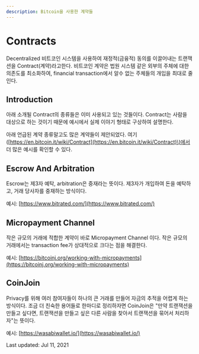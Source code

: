 ```yaml
---
description: Bitcoin을 사용한 계약들
---
```


# Contracts

Decentralized 비트코인 시스템을 사용하여 재정적\(금융적\) 동의를 이끌어내는 트랜잭션을 Contract\(계약\)라고한다. 비트코인 계약은 법원 시스템 같은 외부의 주체에 대한 의존도를 최소화하여, financial transaction에서 알수 없는 주체들의 개입을 최대로 줄인다.

## Introduction

아래 소개될 Contract의 종류들은 이미 사용되고 있는 것들이다. Contract는 사람을 대상으로 하는 것이기 때문에 예시에서 실제 이야기 형태로 구상하여 설명한다.

아래 언급된 계약 종류말고도 많은 계약들이 제안되었다. 여기\([https://en.bitcoin.it/wiki/Contract](https://en.bitcoin.it/wiki/Contract)\)에서 더 많은 예시를 확인할 수 있다. 

## Escrow And Arbitration

Escrow는 제3자 예탁, arbitration은 중재라는 뜻이다. 제3자가 개입하여 돈을 예탁하고, 거래 당사자를 중재하는 방식이다. 



예시: [https://www.bitrated.com/](https://www.bitrated.com/) 

## Micropayment Channel

작은 규모의 거래에 적합한 계약이 바로 Micropayment Channel 이다. 작은 규모의 거래에서는 transaction fee가 상대적으로 크다는 점을 해결한다.



예시: [https://bitcoinj.org/working-with-micropayments](https://bitcoinj.org/working-with-micropayments)

## CoinJoin

Privacy를 위해 여러 참여자들이 하나의 큰 거래를 만들어 자금의 추적을 어렵게 하는 방식이다. 조금 더 친숙한 용어들로 한마디로 정리하자면 CoinJoin은 "만약 트랜잭션을 만들고 싶다면, 트랜잭션을 만들고 싶은 다른 사람을 찾아서 트랜잭션을 묶어서 처리하자"는 뜻이다.



예시: [https://wasabiwallet.io/](https://wasabiwallet.io/) 



Last updated: Jul 11, 2021

